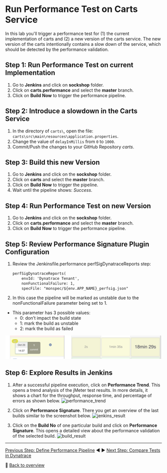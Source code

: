 # Run Performance Test on Carts Service

In this lab you'll trigger a performance test for (1) the current implementation of carts and (2) a new version of the carts service. The new version of the carts intentionally contains a slow down of the service, which should be detected by the performance validation.

## Step 1: Run Performance Test on current Implementation

1. Go to  **Jenkins** and click on **sockshop** folder.
1. Click on **carts.performance** and select the **master** branch.  
1. Click on **Build Now** to trigger the performance pipeline.

## Step 2: Introduce a slowdown in the Carts Service

1. In the directory of `carts\`, open the file: `carts\src\main\resources\application.properties`.
1. Change the value of `delayInMillis` from `0` to `1000`.
1. Commit/Push the changes to your GitHub Repository *carts*.

## Step 3: Build this new Version

1. Go to **Jenkins** and click on the **sockshop** folder.
1. Click on **carts** and select the **master** branch.
1. Click on **Build Now** to trigger the pipeline.
1. Wait until the pipeline shows: *Success*.

## Step 4: Run Performance Test on new Version

1. Go to **Jenkins** and click on the **sockshop** folder.
1. Click on **carts.performance** and select the **master** branch.  
1. Click on **Build Now** to trigger the performance pipeline.

## Step 5: Review Performance Signature Plugin Configuration

1. Review the Jenkinsfile.performance perfSigDynatraceReports step:

    ```
    perfSigDynatraceReports(
        envId: 'Dynatrace Tenant', 
        nonFunctionalFailure: 1, 
        specFile: "monspec/${env.APP_NAME}_perfsig.json"
    ```

1. In this case the pipeline will be marked as unstable due to the nonFunctionalFailure parameter being set to 1.

- This parameter has 3 possible values:
    - 0: don’t impact the build state
    - 1: mark the build as unstable
    - 2: mark the build as failed

![performance_trend](../assets/carts_performance_pipeline.png)

## Step 6: Explore Results in Jenkins

1. After a successful pipeline execution, click on **Performance Trend**. 
This opens a trend analysis of the jMeter test results. In more details, it shows a chart for the throughput, response time, and percentage of errors as shown below.
![performance_trend](../assets/performance_trend.png)

1. Click on **Performance Signature**.
There you get an overview of the last builds similar to the screenshot below. 
![jenkins_result](../assets/jenkins_result.png)

1. Click on the **Build No** of one particular build and click on **Performance Signature**.
This opens a detailed view about the performance validation of the selected build. 
![build_result](../assets/build_result.png)

---

[Previous Step: Define Performance Pipeline](../04_Define_Performance_Pipeline) :arrow_backward: :arrow_forward: [Next Step: Compare Tests in Dynatrace](../06_Compare_Tests_in_Dynatrace)

:arrow_up_small: [Back to overview](../)